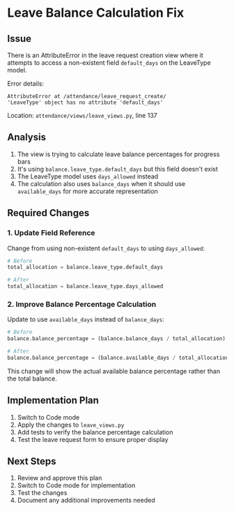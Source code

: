# Leave Balance Calculation Fix

## Issue
There is an AttributeError in the leave request creation view where it attempts to access a non-existent field `default_days` on the LeaveType model.

Error details:
```
AttributeError at /attendance/leave_request_create/
'LeaveType' object has no attribute 'default_days'
```

Location: `attendance/views/leave_views.py`, line 137

## Analysis
1. The view is trying to calculate leave balance percentages for progress bars
2. It's using `balance.leave_type.default_days` but this field doesn't exist
3. The LeaveType model uses `days_allowed` instead
4. The calculation also uses `balance_days` when it should use `available_days` for more accurate representation

## Required Changes

### 1. Update Field Reference
Change from using non-existent `default_days` to using `days_allowed`:
```python
# Before
total_allocation = balance.leave_type.default_days

# After
total_allocation = balance.leave_type.days_allowed
```

### 2. Improve Balance Percentage Calculation
Update to use `available_days` instead of `balance_days`:
```python
# Before
balance.balance_percentage = (balance.balance_days / total_allocation) * 100

# After
balance.balance_percentage = (balance.available_days / total_allocation) * 100
```

This change will show the actual available balance percentage rather than the total balance.

## Implementation Plan
1. Switch to Code mode
2. Apply the changes to `leave_views.py`
3. Add tests to verify the balance percentage calculation
4. Test the leave request form to ensure proper display

## Next Steps
1. Review and approve this plan
2. Switch to Code mode for implementation
3. Test the changes
4. Document any additional improvements needed